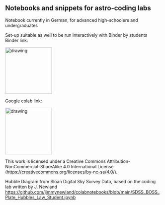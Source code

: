 ## Notebooks and snippets for astro-coding labs 

Notebook currently in German, for advanced high-schoolers and undergraduates

Set-up suitable as well to be run interactively with Binder by students 
<br>
Binder link:

<a target="_blank" rel="noopener noreferrer" href="https://mybinder.org/v2/gh/csheneka/labs-astro-teaching/HEAD"><img src="https://mybinder.org/static/logo.svg" alt="drawing" width="150"/> </a>

Google colab link:

<a target="_blank" rel="noopener noreferrer" href="https://colab.research.google.com/github/csheneka/labs-astro-teaching/blob/main/SDSS_BOSS_Expansion_Universum_Studenten.ipynb"><img src="https://colab.research.google.com/assets/colab-badge.svg" alt="drawing" width="150"/> </a>

This work is licensed under a Creative Commons Attribution-NonCommercial-ShareAlike 4.0 International License (https://creativecommons.org/licenses/by-nc-sa/4.0/).

Hubble Diagram from Sloan Digital Sky Survey Data, based on the coding lab written by J. Newland https://github.com/jimmynewland/colabnotebooks/blob/main/SDSS_BOSS_Plate_Hubbles_Law_Student.ipynb
